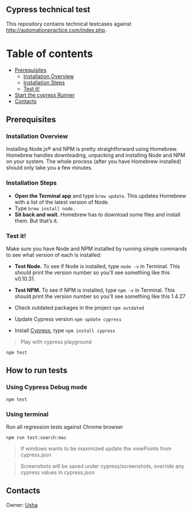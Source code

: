 ## Cypress technical test

This repository contains technical testcases against http://automationpractice.com/index.php.

Table of contents
=================
<!--ts-->
* [Prerequisites](#prerequisites)
    * [Installation Overview](#installation-overview)
    * [Installation Steps](#installation-steps)
    * [Test it!](#test-it)
* [Start the cypress Runner](#start-the-cypress-runner)
* [Contacts](#contacts)
<!--te-->

## Prerequisites

### Installation Overview

Installing Node.js® and NPM is pretty straightforward using Homebrew. Homebrew handles downloading, unpacking and installing Node and NPM on your system. The whole process (after you have Homebrew installed) should only take you a few minutes.

### Installation Steps

* **Open the Terminal app** and type ```brew update```. This updates Homebrew with a list of the latest version of Node.
* Type ```brew install node.```
* **Sit back and wait.** Homebrew has to download some files and install them. But that’s it.

### Test it!

Make sure you have Node and NPM installed by running simple commands to see what version of each is installed:

* **Test Node.** To see if Node is installed, type ```node -v``` in Terminal. This should print the version number so you’ll see something like this v0.10.31.
* **Test NPM.** To see if NPM is installed, type ```npm -v``` in Terminal. This should print the version number so you’ll see something like this 1.4.27

* Check outdated packages in the project
  ```npm outdated```

* Update Cypress version
  ```npm update cypress```

* Install [Cypress](https://www.cypress.io/), type ```npm install cypress```

> Play with cypress playground

```npm test```

## How to run tests

### Using Cypress Debug mode

``npm test``

### Using terminal

Run all regression tests against Chrome browser

```npm run test:search:mac```

> If windows wants to be maximized update the viewPoints from cypress.json

> Screenshots will be saved under cypress/screenshots, override any cypress values in cypress.json


## Contacts

Owner: [Usha](Usha)
